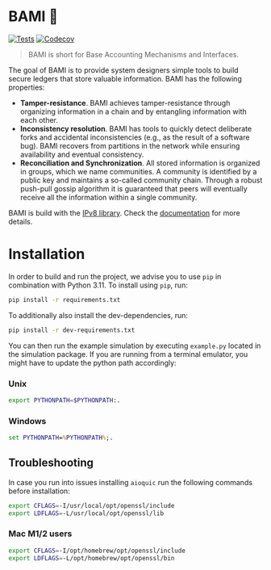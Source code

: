 # BAMI 🍜

[![Tests](https://github.com/grimadas/python-project/workflows/Tests/badge.svg)](https://github.com/grimadas/python-project/actions?workflow=Tests)
[![Codecov](https://codecov.io/gh/grimadas/python-project/branch/master/graph/badge.svg)](https://codecov.io/gh/grimadas/python-project)

> BAMI is short for Base Accounting Mechanisms and Interfaces.

The goal of BAMI is to provide system designers simple tools to build secure ledgers that store valuable information.
BAMI has the following properties:

* **Tamper-resistance**. BAMI achieves tamper-resistance through organizing information in a chain and by entangling
  information with each other.
* **Inconsistency resolution**. BAMI has tools to quickly detect deliberate forks and accidental inconsistencies (e.g.,
  as the result of a software bug). BAMI recovers from partitions in the network while ensuring availability and
  eventual consistency.
* **Reconciliation and Synchronization**. All stored information is organized in groups, which we name communities. A
  community is identified by a public key and maintains a so-called community chain. Through a robust push-pull gossip
  algorithm it is guaranteed that peers will eventually receive all the information within a single community.

BAMI is build with the [IPv8 library](https://github.com/Tribler/py-ipv8). Check
the [documentation](https://py-ipv8.readthedocs.io/en/latest/) for more details.

# Installation

In order to build and run the project, we advise you to use `pip` in combination with Python 3.11. To install
using `pip`, run:

```bash
pip install -r requirements.txt
``` 

To additionally also install the dev-dependencies, run:

```basH
pip install -r dev-requirements.txt
```

You can then run the example simulation by executing `example.py` located in the simulation package. If you are running from a terminal emulator, you might have to update the python path accordingly:

### Unix
```bash
export PYTHONPATH=$PYTHONPATH:.
```
### Windows
```cmd
set PYTHONPATH=%PYTHONPATH%;. 
```

## Troubleshooting

In case you run into issues installing `aioquic` run the following commands before installation:

```bash
export CFLAGS=-I/usr/local/opt/openssl/include
export LDFLAGS=-L/usr/local/opt/openssl/lib
```

### Mac M1/2 users

```zsh
export CFLAGS=-I/opt/homebrew/opt/openssl/include
export LDFLAGS=-L/opt/homebrew/opt/openssl/bin
```

